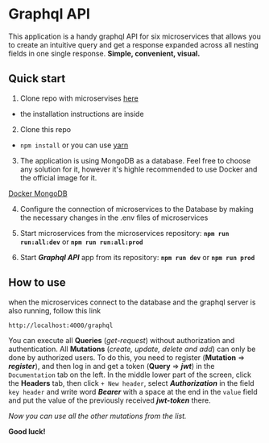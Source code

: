 # Graphql API

This application is a handy graphql API for six microservices that allows you to create an intuitive query and get a response expanded across all nesting fields in one single response.
**Simple, convenient, visual.**

## Quick start

1. Clone repo with microservises [here](https://github.com/rolling-scopes-school/node-graphql-service)

- the installation instructions are inside

2. Clone this repo

- `npm install` or you can use [yarn](https://yarnpkg.com/getting-started/install)

3. The application is using MongoDB as a database. Feel free to choose any solution for it, however it's highle recommended to use Docker and the official image for it.

[Docker MongoDB](https://hub.docker.com/_/mongo)

4. Сonfigure the connection of microservices to the Database by making the necessary changes in the .env files of microservices

5. Start microservices from the microservices repository: **`npm run run:all:dev`** or **`npm run run:all:prod`**

6. Start **_Graphql API_** app from its repository: **`npm run dev`** or **`npm run prod`**

## How to use

when the microservices connect to the database and the graphql server is also running, follow this link

```
http://localhost:4000/graphql
```

You can execute all **Queries** (_get-request_) without authorization and authentication. All **Mutations** (_create, update, delete and add_) can only be done by authorized users.
To do this, you need to register (**Mutation** => **_register_**), and then log in and get a token (**Query** => **_jwt_**) in the `Documentation` tab on the left.
In the middle lower part of the screen, click the **Headers** tab, then click `+ New header`, select **_Authorization_** in the field `key header` and write word _**Bearer**_ with a space at the end in the `value` field and put the value of the previously received **_jwt-token_** there.

_Now you can use all the other mutations from the list._

**Good luck!**
